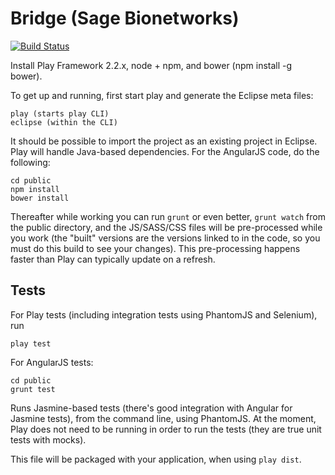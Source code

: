 Bridge (Sage Bionetworks)
=========================================

[![Build Status](https://travis-ci.org/Sage-Bionetworks/BridgePF.svg?branch=develop)](https://travis-ci.org/Sage-Bionetworks/BridgePF)

Install Play Framework 2.2.x, node + npm, and bower (npm install -g bower). 

To get up and running, first start play and generate the Eclipse meta 
files:

    play (starts play CLI)
    eclipse (within the CLI)

It should be possible to import the project as an existing project in Eclipse. 
Play will handle Java-based dependencies. For the AngularJS code, do the 
following:

    cd public
    npm install
    bower install

Thereafter while working you can run `grunt` or even better, `grunt watch` from 
the public directory, and the JS/SASS/CSS files will be pre-processed while 
you work (the "built" versions are the versions linked to in the code, so you 
must do this build to see your changes). This pre-processing happens faster than 
Play can typically update on a refresh.

Tests
-----

For Play tests (including integration tests using PhantomJS and Selenium), run

    play test

For AngularJS tests:

    cd public
    grunt test
    
Runs Jasmine-based tests (there's good integration with Angular for Jasmine tests), 
from the command line, using PhantomJS. At the moment, Play does not need to be 
running in order to run the tests (they are true unit tests with mocks). 

This file will be packaged with your application, when using `play dist`.
